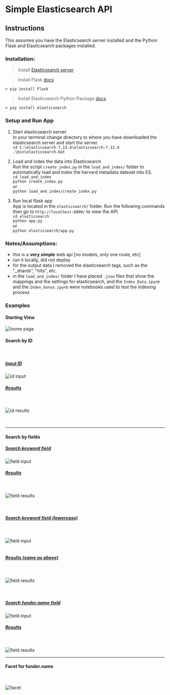 # Simple Elasticsearch API  

## Instructions  
This assumes you have the Elasticsearch server installed and the Python Flask and Elasticsearch packages installed.

### Installation:  
> Install [Elasticsearch server](https://www.elastic.co/guide/en/elasticsearch/reference/current/install-elasticsearch.html)     

> Install Flask [docs](https://flask.palletsprojects.com/en/2.0.x/installation/)  

`> pip install Flask`  


> Install Elasticsearch Python Package [docs](https://elasticsearch-py.readthedocs.io/en/v7.13.4/)  

`> pip install elasticsearch`



### Setup and Run App  

1. Start elasticsearch server  
In your terminal change directory to where you have downloaded the elasticsearch server and start the server.  
       `cd C:\elasticsearch-7.13.4\elasticsearch-7.13.4`    
       `.\bin\elasticsearch.bat`   

2. Load and index the data into Elasticsearch  
Run the script `create_index.py` in the `load_and_index/` folder to automatically load and index the harvard metadata dateset into ES.   
             `cd load_and_index`  
             `python create_index.py`  
or  
        `python load_and_index/create_index.py`

3. Run local flask app   
App is located in the `elasticsearch/` folder. Run the following commands then go to `http://localhost:8000/` to view the API.  
        `cd elasticsearch`    
        `python app.py`  
or  
        `python elasticsearch/app.py`    



### Notes/Assumptions:  
* this is a **very simple** web api [no models, only one route, etc]
* run it locally, did not deploy
* for the output data I removed the elasticsearch tags, such as the "_shards", "hits", etc.  
* in the `load_and_index/` folder I have placed `.json` files that show the mappings and the settings for elasticsearch, and the `Index_Data.ipynb` and the `Index_bonus.ipynb` were notebooks used to test the indexing process


### Examples  

#### Starting View      

![home page](images/startview.png)

#### Search by ID  
<br>
<h5> <u>Input ID</u> </h5>  

![id input](images/searchID.png)  
<h5><u>Results</u></h5>   
<br>

![id results](images/searchIDresults.png)  

<br>

<hr>

#### Search by fields  

<h5><u>Search keyword field</u></h5>

![field input](images/keywordsearch.png)    


<h5><u>Results</u></h5>   
<br>

![field results](images/keywordresults1.png)  
<br><br>

<h5><u>Search keyword field (lowercase)</u></h5>
<br>

![field input](images/keywordsearch2.png)    
<br>

<h5><u>Results (same as above)</u></h5>   
<br>  

![field results](images/keywordresults2.png)
<br><br><br>

<h5><u>Search funder.name field</u></h5>

![field input](images/fieldsearch.png)  

<h5><u>Results</u></h5>   
<br>

![field results](images/fieldresults.png)

<hr>


#### Facet for funder.name
<br>  

![facet](images/bonussearch.png)
